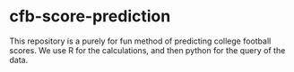 # cfb-score-prediction
This repository is a purely for fun method of predicting college football scores. We use R for the calculations, and then python for the query of the data.

